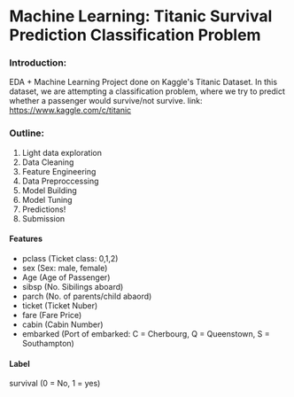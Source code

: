 # Machine Learning: Titanic Survival Prediction Classification Problem
### Introduction: 
EDA + Machine Learning Project done on Kaggle's Titanic Dataset. In this dataset, we are attempting a classification problem, where we try to predict whether a passenger would survive/not survive. 
link: https://www.kaggle.com/c/titanic

### Outline:
1.  Light data exploration
2. Data Cleaning
3. Feature Engineering
4. Data Preproccessing
5. Model Building
6. Model Tuning
7. Predictions!
8. Submission

#### Features
- pclass (Ticket class: 0,1,2)
- sex	(Sex: male, female)
- Age	(Age of Passenger)
- sibsp	(No. Sibilings aboard)
- parch	(No. of parents/child abaord)
- ticket (Ticket Nuber)
- fare (Fare Price)
- cabin (Cabin Number)
- embarked (Port of embarked: C = Cherbourg, Q = Queenstown, S = Southampton)

#### Label
survival (0 = No, 1 = yes)

